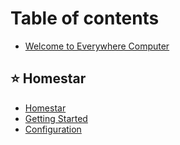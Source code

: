 # Table of contents

* [Welcome to Everywhere Computer](README.md)

## ⭐ Homestar

* [Homestar](homestar/homestar.md)
* [Getting Started](homestar/getting-started.md)
* [Configuration](homestar/configuration.md)
